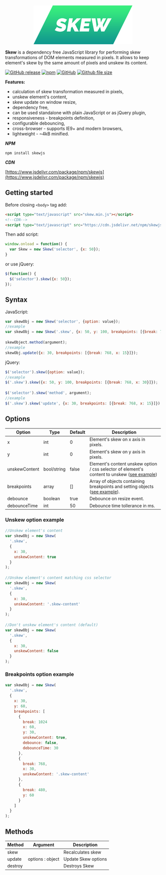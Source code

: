 <p align="center">
  <img src="/assets/logo.png" alt="Skew">
</p>


**Skew** is a dependency free JavaScript library for performing skew transformations of DOM elements measured in pixels. It allows to keep element's skew by the same amount of pixels and unskew its content.

[![GitHub release](https://img.shields.io/github/release/wiserim/Skew.svg)](https://github.com/wiserim/Skew/releases) [![npm](https://img.shields.io/npm/v/skewjs.svg)](https://www.npmjs.com/package/skewjs)    [![GitHub](https://img.shields.io/github/license/wiserim/Skew.svg)](https://github.com/wiserim/Skew/blob/master/LICENSE)   [![Github file size](https://img.shields.io/github/size/wiserim/Skew/skew.min.js.svg)](https://github.com/wiserim/Skew)


**Features:**
* calculation of skew transformation measured in pixels,
* unskew element's content, 
* skew update on window resize,
* dependency free,
* can be used standalone with plain JavaScript or as jQuery plugin,
* responsiveness - breakpoints definition,
* configurable debouncing,
* cross-browser - supports IE9+ and modern browsers,
* lightweight - ~4kB minified.

***NPM***
```
npm install skewjs
```

***CDN***

[https://www.jsdelivr.com/package/npm/skewjs](https://www.jsdelivr.com/package/npm/skewjs)

## Getting started
Before closing ```<body>``` tag add:
  ```html
  <script type="text/javascript" src="skew.min.js"></script>
  <!--CDN-->
  <script type="text/javascript" src="https://cdn.jsdelivr.net/npm/skewjs@0.6.0/skew.min.js"></script>
  ```
  
  Then add script:
  ```javascript
  window.onload = function() {
    var Skew = new Skew('selector', {x: 50});
  }
  ```
  or use jQuery:
  ```javascript
  $(function() {
    $('selector').skew({x: 50});
  });
  ```
  
## Syntax

JavaScript:
```javascript
var skewObj = new Skew('selector', {option: value});
//example
var skewObj = new Skew('.skew', {x: 50, y: 100, breakpoints: [{break: 768, x: 30}]});

skewObject.method(argument);
//example
skewObj.update({x: 30, breakpoints: [{break: 768, x: 15}]});
```
jQuery:
```javascript
$('selector').skew({option: value});
//example
$('.skew').skew({x: 50, y: 100, breakpoints: [{break: 768, x: 30}]});

$('selector').skew('method', argument);
//example
$('.skew').skew('update', {x: 30, breakpoints: [{break: 768, x: 15}]});
```
  
  ## Options
  
  Option | Type | Default | Description
  ------------ | ------------- | ------------ | -------------
  x | int | 0 | Element's skew on x axis in pixels.
  y | int | 0 | Element's skew on y axis in pixels.
  unskewContent | bool/string | false | Element's content unskew option / css selector of element's content to unskew ([see example](#unskew-option-example))
  breakpoints | array | [] | Array of objects containing breakpoints and setting objects ([see example](#breakpoints-option-example)).
  debounce | boolean | true | Debounce on resize event.
  debounceTime | int | 50 | Debounce time tollerance in ms.
  
  ### Unskew option example
  
  ```javascript
  //Unskew element's content
  var skewObj = new Skew(
    '.skew',
    {
      x: 30,
      unskewContent: true
    }
  );
  
  //Unskew element's content matching css selector
  var skewObj = new Skew(
    '.skew',
    {
      x: 30,
      unskewContent: '.skew-content'
    }
  );
  
  //Don't unskew element's content (default)
  var skewObj = new Skew(
    '.skew',
    {
      x: 30,
      unskewContent: false
    }
  );
  
  ```
  
  ### Breakpoints option example
  
  ```javascript
  var skewObj = new Skew(
    '.skew',
    {
      x: 30,
      y: 60,
      breakpoints: [
        {
          break: 1024
          x: 60,
          y: 30,
          unskewContent: true,
          debounce: false,
          debounceTime: 30
        },
        {
          break: 768,
          x: 30,
          unskewContent: '.skew-content'
        },
        {
          break: 480,
          y: 60
        }
      ]
    }
  );
  ```

  ## Methods

  Method | Argument | Description
  ------------ | ------------- | ------------
  skew | | Recalculates skew
  update | options : object | Update Skew options
  destroy | | Destroys Skew
